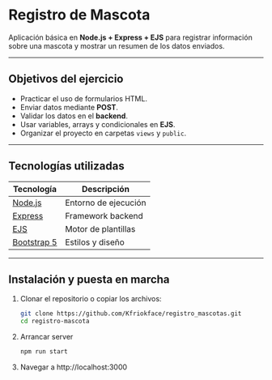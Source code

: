 # Registro de Mascota

Aplicación básica en **Node.js + Express + EJS** para registrar información sobre una mascota y mostrar un resumen de los datos enviados.

---

## Objetivos del ejercicio

- Practicar el uso de formularios HTML.
- Enviar datos mediante **POST**.
- Validar los datos en el **backend**.
- Usar variables, arrays y condicionales en **EJS**.
- Organizar el proyecto en carpetas `views` y `public`.

---

## Tecnologías utilizadas

| Tecnología                               | Descripción          |
| ---------------------------------------- | -------------------- |
| [Node.js](https://nodejs.org/)           | Entorno de ejecución |
| [Express](https://expressjs.com/)        | Framework backend    |
| [EJS](https://ejs.co/)                   | Motor de plantillas  |
| [Bootstrap 5](https://getbootstrap.com/) | Estilos y diseño     |

---

## Instalación y puesta en marcha

1. Clonar el repositorio o copiar los archivos:
   ```bash
   git clone https://github.com/Kfriokface/registro_mascotas.git
   cd registro-mascota
   ```
2. Arrancar server
   ```bash
   npm run start
   ```
3. Navegar a http://localhost:3000
